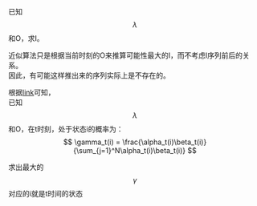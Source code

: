 已知$$\lambda$$和O，求I。  

近似算法只是根据当前时刻的O来推算可能性最大的I，而不考虑I序列前后的关系。  
因此，有可能这样推出来的序列实际上是不存在的。  

根据[link](https://windmising.gitbook.io/lihang-tongjixuexifangfa/hmm/8)可知，  
已知$$\lambda$$和O，在t时刻，处于状态i的概率为：  
$$
\gamma_t(i)  = \frac{\alpha_t(i)\beta_t(i)}{\sum_{j=1}^N\alpha_t(i)\beta_t(i)}
$$

求出最大的$$\gamma$$对应的i就是t时间的状态